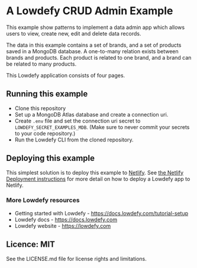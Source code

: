 # A Lowdefy CRUD Admin Example

This example show patterns to implement a data admin app which allows users to view, create new, edit and delete data records.

The data in this example contains a set of brands, and a set of products saved in a MongoDB database. A one-to-many relation exists between brands and products. Each product is related to one brand, and a brand can be related to many products.

This Lowdefy application consists of four pages.

## Running this example

- Clone this repository
- Set up a MongoDB Atlas database and create a connection uri.
- Create `.env` file and set the connection uri secret to `LOWDEFY_SECRET_EXAMPLES_MDB`. (Make sure to never commit your secrets to your code repository.)
- Run the Lowdefy CLI from the cloned repository.

## Deploying this example

This simplest solution is to deploy this example to [Netlify](https://netlify.com). See [the Netlify Deployment instructions](https://docs.lowdefy.com/deployment) for more detail on how to deploy a Lowdefy app to Netlify.

### More Lowdefy resources

- Getting started with Lowdefy - https://docs.lowdefy.com/tutorial-setup
- Lowdefy docs - https://docs.lowdefy.com
- Lowdefy website - https://lowdefy.com

## Licence: MIT

See the LICENSE.md file for license rights and limitations.
